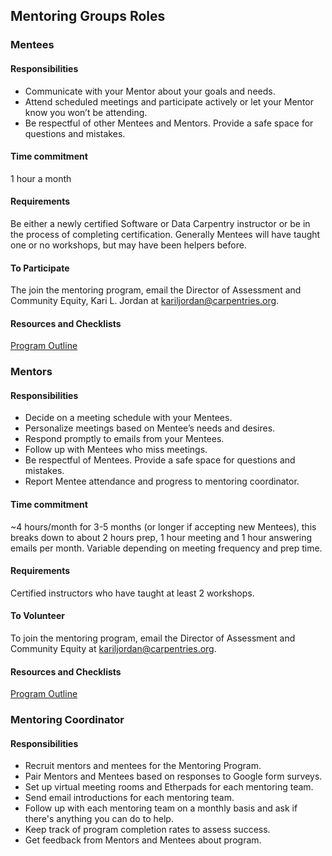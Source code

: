 ## Mentoring Groups Roles

### Mentees

#### Responsibilities

* Communicate with your Mentor about your goals and needs.
* Attend scheduled meetings and participate actively or let your Mentor know you won’t be attending.
* Be respectful of other Mentees and Mentors. Provide a safe space for questions and mistakes.

#### Time commitment

1 hour a month

#### Requirements

Be either a newly certified Software or Data Carpentry instructor or 
be in the process of completing certification. Generally Mentees will have 
taught one or no workshops, but may have been helpers before.

#### To Participate

The join the mentoring program, email the Director of Assessment and Community Equity, Kari L. Jordan at kariljordan@carpentries.org.

#### Resources and Checklists

[Program Outline](https://github.com/datacarpentry/mentoring-program/blob/master/program-outline.md)

### Mentors

#### Responsibilities

- Decide on a meeting schedule with your Mentees.  
- Personalize meetings based on Mentee’s needs and desires.  
- Respond promptly to emails from your Mentees.  
- Follow up with Mentees who miss meetings.  
- Be respectful of Mentees. Provide a safe space for questions and mistakes.  
- Report Mentee attendance and progress to mentoring coordinator. 

#### Time commitment

~4 hours/month for 3-5 months (or longer if accepting new Mentees), 
this breaks down to about 2 hours prep, 1 hour meeting and 1 hour 
answering emails per month. Variable depending on meeting frequency and prep time.

#### Requirements

Certified instructors who have taught at least 2 workshops.

#### To Volunteer

To join the mentoring program, email the Director of Assessment and Community Equity at kariljordan@carpentries.org.

#### Resources and Checklists

[Program Outline](https://github.com/datacarpentry/mentoring-program/blob/master/program-outline.md)

### Mentoring Coordinator

#### Responsibilities

- Recruit mentors and mentees for the Mentoring Program.  
- Pair Mentors and Mentees based on responses to Google form surveys.  
- Set up virtual meeting rooms and Etherpads for each mentoring team.  
- Send email introductions for each mentoring team.  
- Follow up with each mentoring team on a monthly basis and ask if there's anything you can do to help.  
- Keep track of program completion rates to assess success.  
- Get feedback from Mentors and Mentees about program.  
